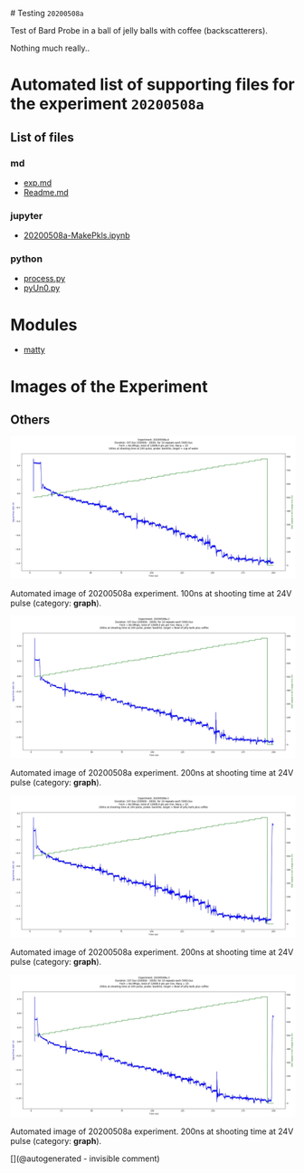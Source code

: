 # Testing `20200508a`

Test of Bard Probe in a ball of jelly balls with coffee (backscatterers).

Nothing much really..

# Automated list of supporting files for the __experiment `20200508a`__

## List of files

### md

* [exp.md](/matty/20200508a/exp.md)
* [Readme.md](/matty/20200508a/Readme.md)


### jupyter

* [20200508a-MakePkls.ipynb](/matty/20200508a/20200508a-MakePkls.ipynb)


### python

* [process.py](/matty/20200508a/process.py)
* [pyUn0.py](/matty/20200508a/pyUn0.py)





# Modules

* [matty](/matty/)




# Images of the Experiment

## Others

![](/matty/20200508a/images/20200508a-4.jpg)

Automated image of 20200508a experiment. 100ns at shooting time at 24V pulse (category: __graph__).

![](/matty/20200508a/images/20200508a-2.jpg)

Automated image of 20200508a experiment. 200ns at shooting time at 24V pulse (category: __graph__).

![](/matty/20200508a/images/20200508a-1.jpg)

Automated image of 20200508a experiment. 200ns at shooting time at 24V pulse (category: __graph__).

![](/matty/20200508a/images/20200508a-3.jpg)

Automated image of 20200508a experiment. 200ns at shooting time at 24V pulse (category: __graph__).










[](@autogenerated - invisible comment)